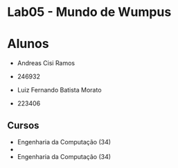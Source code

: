 # Lab05 - Mundo de Wumpus

# Alunos
  * Andreas Cisi Ramos
  * 246932

  * Luiz Fernando Batista Morato
  * 223406
 
## Cursos
  * Engenharia da Computação (34)
  * 
  * Engenharia da Computação (34)
